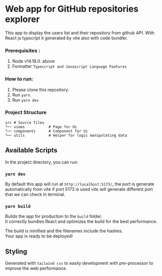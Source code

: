 # Web app for GitHub repositories explorer

This app to display the users list and their repository from github API. With React js typscript it generated by vite also with code bundler.

### Prerequisites :

1. Node v14.18.0. above
2. Formatter `Typescript and Javascript Language Features`

### How to run:

1. Please clone this repository.
2. Run `yarn`.
3. Run `yarn dev`

### Project Structure

```
src # Source files
└── views           # Page for Ui
└── components      # Component for Ui
└── utils           # Helper for logic manipulating data
```

## Available Scripts

In the project directory, you can run:

### `yarn dev`

By default this app will run at `http://localhost:5173/`, the port is generate automatically from vite if port 5173 is used vite will generate different port that we can check in terminal.

### `yarn build`

Builds the app for production to the `build` folder.\
It correctly bundles React and optimizes the build for the best performance.

The build is minified and the filenames include the hashes.\
Your app is ready to be deployed!

## Styling

Generated with `tailwind css` to easily development with pre-processor to improve the web performance.
